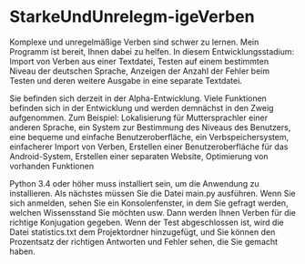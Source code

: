 # StarkeUndUnrelegm-igeVerben
Komplexe und unregelmäßige Verben sind schwer zu lernen. Mein Programm ist bereit, Ihnen dabei zu helfen. In diesem Entwicklungsstadium: Import von Verben aus einer Textdatei, Testen auf einem bestimmten Niveau der deutschen Sprache, Anzeigen der Anzahl der Fehler beim Testen und deren weitere Ausgabe in eine separate Textdatei. 

Sie befinden sich derzeit in der Alpha-Entwicklung. Viele Funktionen befinden sich in der Entwicklung und werden demnächst in den Zweig aufgenommen. Zum Beispiel: Lokalisierung für Muttersprachler einer anderen Sprache, ein System zur Bestimmung des Niveaus des Benutzers, eine bequeme und einfache Benutzeroberfläche, ein Verbspeichersystem, einfacherer Import von Verben, Erstellen einer Benutzeroberfläche für das Android-System, Erstellen einer separaten Website, Optimierung von vorhanden Funktionen

Python 3.4 oder höher muss installiert sein, um die Anwendung zu installieren. Als nächstes müssen Sie die Datei main.py ausführen. Wenn Sie sich anmelden, sehen Sie ein Konsolenfenster, in dem Sie gefragt werden, welchen Wissensstand Sie möchten usw. Dann werden Ihnen Verben für die richtige Konjugation gegeben. Wenn der Test abgeschlossen ist, wird die Datei statistics.txt dem Projektordner hinzugefügt, und Sie können den Prozentsatz der richtigen Antworten und Fehler sehen, die Sie gemacht haben.
